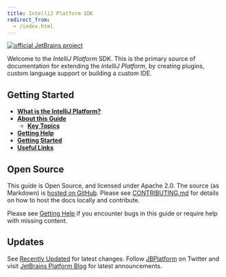 ```yaml
---
title: IntelliJ Platform SDK
redirect_from:
  - /index.html
---
```


[![official JetBrains project](http://jb.gg/badges/official-flat-square.svg)](https://confluence.jetbrains.com/display/ALL/JetBrains+on+GitHub)

Welcome to the _IntelliJ Platform_ SDK. This is the primary source of documentation for extending the _IntelliJ Platform_, by creating plugins, custom language support or building a custom IDE.

## Getting Started

* [**What is the IntelliJ Platform?**](intro/intellij_platform.md)
* [**About this Guide**](intro/about.md)
    * [**Key Topics**](intro/key_topics.md)
* [**Getting Help**](intro/getting_help.md)
* [**Getting Started**](/basics/getting_started.md)
* [**Useful Links**](/appendix/resources/useful_links.md)

## Open Source

This guide is Open Source, and licensed under Apache 2.0. The source (as Markdown) is [hosted on GitHub](https://github.com/JetBrains/intellij-sdk-docs). 
Please see [CONTRIBUTING.md](CONTRIBUTING.md) for details on how to host the docs locally and contribute.

Please see [Getting Help](/intro/getting_help.md) if you encounter bugs in this guide or require help with missing content. 

## Updates
See [Recently Updated](recently_updated.md) for latest changes. Follow [JBPlatform](https://twitter.com/JBPlatform/) on Twitter and visit [JetBrains Platform Blog](https://blog.jetbrains.com/platform/) for latest announcements.
